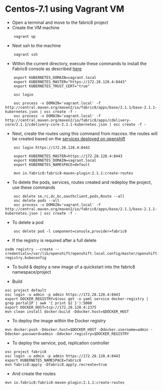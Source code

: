 # Centos-7.1 using Vagrant VM

* Open a terminal and move to the fabric8 project
* Create the VM machine
```
    vagrant up
```
* Next ssh to the machine
```
    vagrant ssh
```
* Within the current directory, execute these commands to install the Fabric8 console as described [here](https://github.com/jstrachan/fabric8/blob/docs-2.1.x/docs/fabric8OnOpenShift.md#install-fabric8-apps)  
```
    export KUBERNETES_DOMAIN=vagrant.local
    export KUBERNETES_MASTER="https://172.28.128.4:8443"
    export KUBERNETES_TRUST_CERT="true"
    
    osc login
    
    osc process -v DOMAIN='vagrant.local' -f http://central.maven.org/maven2/io/fabric8/apps/base/2.1.1/base-2.1.1-kubernetes.json | osc create -f -
    osc process -v DOMAIN='vagrant.local' -f http://central.maven.org/maven2/io/fabric8/apps/cdelivery-core/2.1.1/cdelivery-core-2.1.1-kubernetes.json | osc create -f -
```
* Next, create the routes using this command from macosx. the routes will be created based on the [services deployed on openshift](https://github.com/jstrachan/fabric8/blob/docs-2.1.x/docs/fabric8OnOpenShift.md#creating-routes)
```
    osc login https://172.28.128.4:8443
    
    export KUBERNETES_MASTER=https://172.28.128.4:8443
    export KUBERNETES_DOMAIN=vagrant.local
    export KUBERNETES_NAMESPACE=default
    
    mvn io.fabric8:fabric8-maven-plugin:2.1.1:create-routes
```
* To delete the pods, services, routes created and redeploy the project, use these commands
```
    osc delete se,rc,dc,bc,oauthclient,pods,Route --all
    osc delete pods --all
    osc process -v DOMAIN='vagrant.local' -f http://central.maven.org/maven2/io/fabric8/apps/base/2.1.1/base-2.1.1-kubernetes.json | osc create -f -
```

* To delete a pod 
```
    osc delete pod -l component=console,provider=fabric8
```

* If the registry is required after a full delete
```
osdm registry --create --credentials=/var/lib/openshift/openshift.local.config/master/openshift-registry.kubeconfig
```

* To build & deploy a new image of a quickstart into the fabric8 namespace/project

* Build

```
osc project default
osc login -u admin -p admin https://172.28.128.4:8443
export DOCKER_REGISTRY=$(osc get -o yaml service docker-registry | grep portalIP | awk '{ print $2 }'):5000
export DOCKER_HOST=tcp://172.28.128.4:2375
mvn clean install docker:build -Ddocker.host=$DOCKER_HOST
```

* To deploy the image within the Docker registry
``` 
mvn docker:push -Ddocker.host=$DOCKER_HOST -Ddocker.username=admin -Ddocker.password=admin -Ddocker.registry=$DOCKER_REGISTRY
```

* To deploy the service, pod, replication controller

``` 
osc project fabric8
osc login -u admin -p admin https://172.28.128.4:8443
export KUBERNETES_NAMESPACE=fabric8
mvn fabric8:apply -Dfabric8.apply.recreate=true
``` 

* And create the routes
```
mvn io.fabric8:fabric8-maven-plugin:2.1.1:create-routes
```








